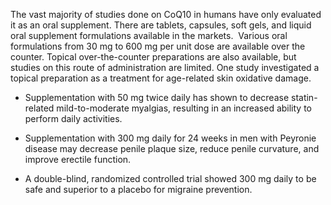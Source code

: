 The vast majority of studies done on CoQ10 in humans have only evaluated it as an oral supplement. There are tablets, capsules, soft gels, and liquid oral supplement formulations available in the markets.  Various oral formulations from 30 mg to 600 mg per unit dose are available over the counter. Topical over-the-counter preparations are also available, but studies on this route of administration are limited. One study investigated a topical preparation as a treatment for age-related skin oxidative damage.

- Supplementation with 50 mg twice daily has shown to decrease statin-related mild-to-moderate myalgias, resulting in an increased ability to perform daily activities.

- Supplementation with 300 mg daily for 24 weeks in men with Peyronie disease may decrease penile plaque size, reduce penile curvature, and improve erectile function.

- A double-blind, randomized controlled trial showed 300 mg daily to be safe and superior to a placebo for migraine prevention.